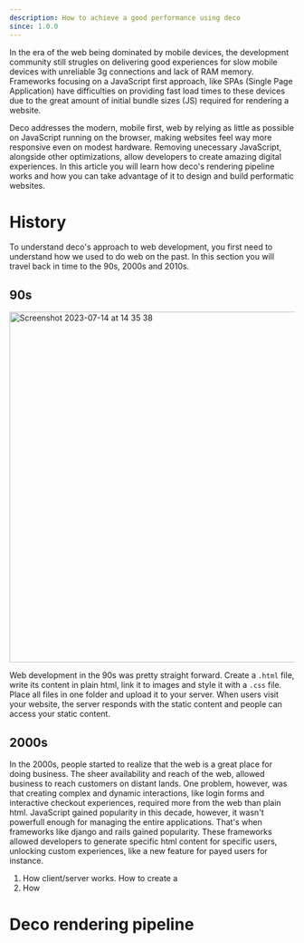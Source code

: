 ```yaml
---
description: How to achieve a good performance using deco
since: 1.0.0
---
```


In the era of the web being dominated by mobile devices, the development community still strugles on delivering good experiences for slow mobile devices with unreliable 3g connections and lack of RAM memory. Frameworks focusing on a JavaScript first approach, like SPAs (Single Page Application) have difficulties on providing fast load times to these devices due to the great amount of initial bundle sizes (JS) required for rendering a website. 

Deco addresses the modern, mobile first, web by relying as little as possible on JavaScript running on the browser, making websites feel way more responsive even on modest hardware. Removing unecessary JavaScript, alongside other optimizations, allow developers to create amazing digital experiences. In this article you will learn how deco's rendering pipeline works and how you can take advantage of it to design and build performatic websites.

# History

To understand deco's approach to web development, you first need to understand how we used to do web on the past. In this section you will travel back in time to the 90s, 2000s and 2010s. 

## 90s
<img width="618" alt="Screenshot 2023-07-14 at 14 35 38" src="https://github.com/deco-sites/starting/assets/1753396/ca8917e9-7f18-498e-b1e8-7b2936b49bae">

Web development in the 90s was pretty straight forward. Create a `.html` file, write its content in plain html, link it to images and style it with a `.css` file. Place all files in one folder and upload it to your server. When users visit your website, the server responds with the static content and people can access your static content. 

## 2000s
In the 2000s, people started to realize that the web is a great place for doing business. The sheer availability and reach of the web, allowed business to reach customers on distant lands. One problem, however, was that creating complex and dynamic interactions, like login forms and interactive checkout experiences, required more from the web than plain html. JavaScript gained popularity in this decade, however, it wasn't powerfull enough for managing the entire applications. That's when frameworks like django and rails gained popularity. 
These frameworks allowed developers to generate specific html content for specific users, unlocking custom experiences, like a new feature for payed users for instance. 

1. How client/server works. How to create a 
2. How 

# Deco rendering pipeline
